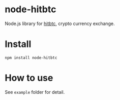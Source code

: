 # node-hitbtc
Node.js library for [hitbtc](https://hitbtc.com/?ref_id=5995696a971f3), crypto currency exchange.



# Install
`npm install node-hitbtc`

# How to use
See `example` folder for detail.
